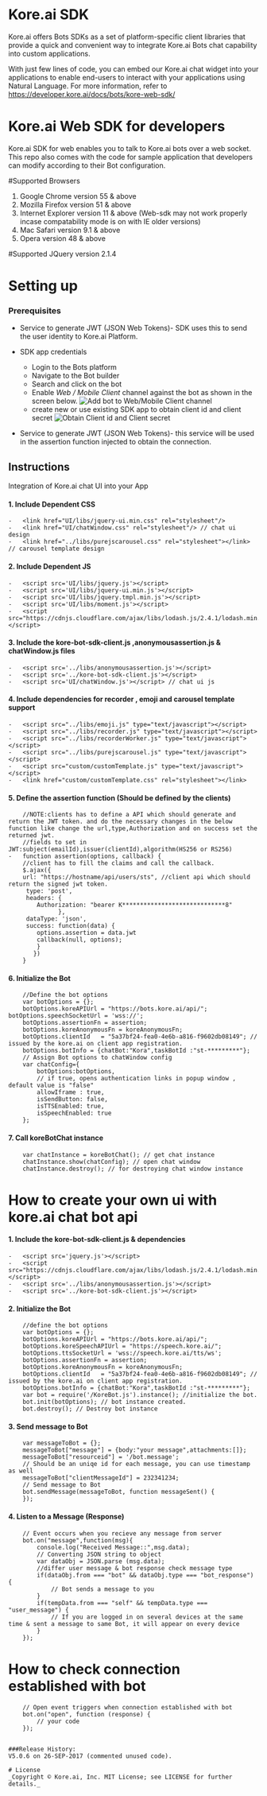 ﻿# Kore.ai SDK
Kore.ai offers Bots SDKs as a set of platform-specific client libraries that provide a quick and convenient way to integrate Kore.ai Bots chat capability into custom applications.

With just few lines of code, you can embed our Kore.ai chat widget into your applications to enable end-users to interact with your applications using Natural Language. For more information, refer to https://developer.kore.ai/docs/bots/kore-web-sdk/

# Kore.ai Web SDK for developers

Kore.ai SDK for web enables you to talk to Kore.ai bots over a web socket. This repo also comes with the code for sample application that developers can modify according to their Bot configuration.

#Supported Browsers
1. Google Chrome version 55 & above
2. Mozilla Firefox version 51 & above
3. Internet Explorer version 11 & above 
(Web-sdk may not work properly incase compatability mode is on with IE older versions)
4. Mac Safari version 9.1 & above
5. Opera version 48 & above

#Supported JQuery version 2.1.4

# Setting up

### Prerequisites
* Service to generate JWT (JSON Web Tokens)- SDK uses this to send the user identity to Kore.ai Platform.
* SDK app credentials 
    * Login to the Bots platform
    * Navigate to the Bot builder
    * Search and click on the bot 
    * Enable *Web / Mobile Client* channel against the bot as shown in the screen below.
    ![Add bot to Web/Mobile Client channel](https://github.com/mandarudg/Tst/blob/master/channels.png)
    * create new or use existing SDK app to obtain client id and client secret
    ![Obtain Client id and Client secret](https://github.com/mandarudg/Tst/blob/master/web-mobile-client-channel.png)

* Service to generate JWT (JSON Web Tokens)- this service will be used in the assertion function injected to obtain the connection.

## Instructions
Integration of Kore.ai chat UI into your App

#### 1. Include Dependent CSS
    -   <link href="UI/libs/jquery-ui.min.css" rel="stylesheet"/>
    -   <link href="UI/chatWindow.css" rel="stylesheet"/> // chat ui design
	-   <link href="../libs/purejscarousel.css" rel="stylesheet"></link> // carousel template design
#### 2. Include Dependent JS
    -   <script src='UI/libs/jquery.js'></script>
    -   <script src='UI/libs/jquery-ui.min.js'></script>
    -   <script src='UI/libs/jquery.tmpl.min.js'></script>
    -   <script src='UI/libs/moment.js'></script>
    -   <script src="https://cdnjs.cloudflare.com/ajax/libs/lodash.js/2.4.1/lodash.min.js"></script>
#### 3. Include the kore-bot-sdk-client.js ,anonymousassertion.js & chatWindow.js files 
    -   <script src='../libs/anonymousassertion.js'></script>
    -   <script src='../kore-bot-sdk-client.js'></script>
    -   <script src='UI/chatWindow.js'></script> // chat ui js
#### 4. Include dependencies for recorder , emoji and carousel template support
    -   <script src="../libs/emoji.js" type="text/javascript"></script>
    -   <script src="../libs/recorder.js" type="text/javascript"></script>
    -   <script src="../libs/recorderWorker.js" type="text/javascript"></script>
	-   <script src="../libs/purejscarousel.js" type="text/javascript"></script>
    -   <script src="custom/customTemplate.js" type="text/javascript"></script>
    -   <link href="custom/customTemplate.css" rel="stylesheet"></link>
#### 5. Define the assertion function (Should be defined by the clients)
        //NOTE:clients has to define a API which should generate and return the JWT token. and do the necessary changes in the below function like change the url,type,Authorization and on success set the returned jwt.
        //fields to set in JWT:subject(emailId),issuer(clientId),algorithm(HS256 or RS256)
    -   function assertion(options, callback) {
        //client has to fill the claims and call the callback.
        $.ajax({
        url: "https://hostname/api/users/sts", //client api which should return the signed jwt token.
         type: 'post',
         headers: {
            Authorization: "bearer K*****************************8"
                  },
         dataType: 'json',
         success: function(data) {
            options.assertion = data.jwt
            callback(null, options);
            }
           }) 
        }
#### 6. Initialize the Bot
        //Define the bot options
        var botOptions = {};
        botOptions.koreAPIUrl = "https://bots.kore.ai/api/";
    botOptions.speechSocketUrl = 'wss://';
        botOptions.assertionFn = assertion;
        botOptions.koreAnonymousFn = koreAnonymousFn;
        botOptions.clientId   = "5a37bf24-fea0-4e6b-a816-f9602db08149"; // issued by the kore.ai on client app registration.
        botOptions.botInfo = {chatBot:"Kora",taskBotId :"st-*********"};  
        // Assign Bot options to chatWindow config
        var chatConfig={
            botOptions:botOptions,
            // if true, opens authentication links in popup window , default value is "false"
            allowIframe : true,
			isSendButton: false,
			isTTSEnabled: true,
			isSpeechEnabled: true
        };
#### 7. Call koreBotChat instance
        var chatInstance = koreBotChat(); // get chat instance
        chatInstance.show(chatConfig); // open chat window
        chatInstance.destroy(); // for destroying chat window instance

# How to create your own ui with kore.ai chat bot api 

#### 1. Include the kore-bot-sdk-client.js & dependencies
    -   <script src='jquery.js'></script>
    -   <script src="https://cdnjs.cloudflare.com/ajax/libs/lodash.js/2.4.1/lodash.min.js"></script>
    -   <script src='../libs/anonymousassertion.js'></script>
    -   <script src='../kore-bot-sdk-client.js'></script>
#### 2. Initialize the Bot
        //define the bot options
        var botOptions = {}; 
        botOptions.koreAPIUrl = "https://bots.kore.ai/api/";
        botOptions.koreSpeechAPIUrl = "https://speech.kore.ai/";
		botOptions.ttsSocketUrl = 'wss://speech.kore.ai/tts/ws';
        botOptions.assertionFn = assertion;
        botOptions.koreAnonymousFn = koreAnonymousFn;
        botOptions.clientId   = "5a37bf24-fea0-4e6b-a816-f9602db08149"; // issued by the kore.ai on client app registration.
        botOptions.botInfo = {chatBot:"Kora",taskBotId :"st-*********"};  
        var bot = require('/KoreBot.js').instance(); //initialize the bot.
        bot.init(botOptions); // bot instance created.
        bot.destroy(); // Destroy bot instance 
#### 3. Send message to Bot
        var messageToBot = {};
        messageToBot["message"] = {body:"your message",attachments:[]};
        messageToBot["resourceid"] = '/bot.message';
        // Should be an uniqe id for each message, you can use timestamp as well
        messageToBot["clientMessageId"] = 232341234; 
        // Send message to Bot
        bot.sendMessage(messageToBot, function messageSent() {
        });
#### 4. Listen to a Message (Response)
        // Event occurs when you recieve any message from server
        bot.on("message",function(msg){
            console.log("Received Message::",msg.data);
            // Converting JSON string to object
            var dataObj = JSON.parse (msg.data); 
            //differ user message & bot response check message type
            if(dataObj.from === "bot" && dataObj.type === "bot_response") {
                // Bot sends a message to you
            }
            if(tempData.from === "self" && tempData.type === "user_message") {
                // If you are logged in on several devices at the same time & sent a message to same Bot, it will appear on every device
            }
        });

# How to check connection established with bot

        // Open event triggers when connection established with bot
        bot.on("open", function (response) {
            // your code
        });
```

###Release History:
V5.0.6 on 26-SEP-2017 (commented unused code).

# License
_Copyright © Kore.ai, Inc. MIT License; see LICENSE for further details._